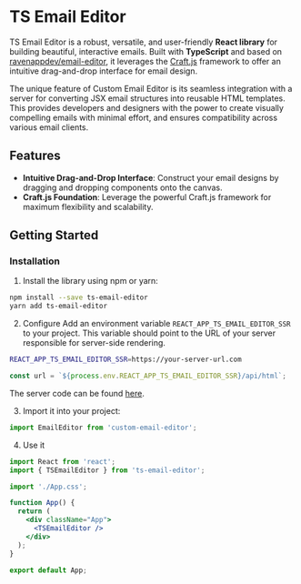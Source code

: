 # TS Email Editor

TS Email Editor is a robust, versatile, and user-friendly **React library** for building beautiful, interactive emails. Built with **TypeScript** and based on [ravenappdev/email-editor](https://github.com/ravenappdev/email-editor), it leverages the [Craft.js](https://craft.js.org/) framework to offer an intuitive drag-and-drop interface for email design.

The unique feature of Custom Email Editor is its seamless integration with a server for converting JSX email structures into reusable HTML templates. This provides developers and designers with the power to create visually compelling emails with minimal effort, and ensures compatibility across various email clients.


## Features

- **Intuitive Drag-and-Drop Interface**: Construct your email designs by dragging and dropping components onto the canvas.
- **Craft.js Foundation**: Leverage the powerful Craft.js framework for maximum flexibility and scalability.

## Getting Started

### Installation

1. Install the library using npm or yarn:

```bash
npm install --save ts-email-editor
yarn add ts-email-editor
```

2. Configure
Add an environment variable `REACT_APP_TS_EMAIL_EDITOR_SSR` to your project. This variable should point to the URL of your server responsible for server-side rendering.

```bash
REACT_APP_TS_EMAIL_EDITOR_SSR=https://your-server-url.com
```

```jsx
const url = `${process.env.REACT_APP_TS_EMAIL_EDITOR_SSR}/api/html`;
```

The server code can be found [here](https://github.com/svgor-code/ts-email-editor-ssr).

3. Import it into your project:

```jsx
import EmailEditor from 'custom-email-editor';
```

4. Use it

```jsx
import React from 'react';
import { TSEmailEditor } from 'ts-email-editor';

import './App.css';

function App() {
  return (
    <div className="App">
      <TSEmailEditor />
    </div>
  );
}

export default App;
```
